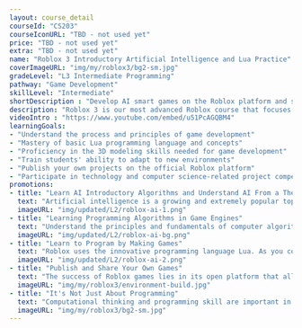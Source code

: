 ```yaml
---
layout: course_detail
courseId: "CS203"
courseIconURL: "TBD - not used yet"
price: "TBD - not used yet"
extra: "TBD - not used yet"
name: "Roblox 3 Introductory Artificial Intelligence and Lua Practice"
coverImageURL: "img/my/roblox3/bg2-sm.jpg"
gradeLevel: "L3 Intermediate Programming"
pathway: "Game Development"
skillLevel: "Intermediate"
shortDescription : "Develop AI smart games on the Roblox platform and start learning AI programming!"
description: "Roblox 3 is our most advanced Roblox course that focuses on programming algorithms, behaviors, and AI so that students can enrich their own projects and games to the next level. Through the completion of this class, students will learn to implement introductory AI features and logic in Lua code. Students will also complete an AI game algorithm and implant it into their game project to gain an initial experience of the AI world."
videoIntro : "https://www.youtube.com/embed/u51PcAGQBM4"
learningGoals:
- "Understand the process and principles of game development"
- "Mastery of basic Lua programming language and concepts"
- "Proficiency in the 3D modeling skills needed for game development"
- "Train students' ability to adapt to new environments"
- "Publish your own projects on the official Roblox platform"
- "Participate in technology and computer science-related project competitions"
promotions:
- title: "Learn AI Introductory Algorithms and Understand AI From a Theoretical Level"
  text: "Artificial intelligence is a growing and extremely popular topic in computer science. Take the first step in to the world of AI by programming Roblox games!"
  imageURL: "img/updated/L2/roblox-ai-1.png"
- title: "Learning Programming Algorithms in Game Engines"
  text: "Understand the principles and fundamentals of computer algorithms, by designing and implementing game logic and ideas, to build a foundation for advanced programming learning."
  imageURL: "img/updated/L2/roblox-ai-bg.png"
- title: "Learn to Program by Making Games"
  text: "Roblox uses the innovative programming language Lua. As you complete your own game, you will have mastered the basic concepts of programming such as variables, loops, and functions without realizing it, building a solid foundation for the next step of learning real programming."
  imageURL: "img/updated/L2/roblox-ai-2.png"
- title: "Publish and Share Your Own Games"
  text: "The success of Roblox games lies in its open platform that allows players to create a wide variety of scenarios and worlds. It's easy to publish to the Internet, and maybe your next game will be a hit!"
  imageURL: "img/my/roblox3/environment-build.jpg"
- title: "It's Not Just About Programming"
  text: "Computational thinking and programming skill are important in today's society.  Kids will gain confidence as they learn how to solve problems using programming."
  imageURL: "img/my/roblox3/bg2-sm.jpg"
---
```

